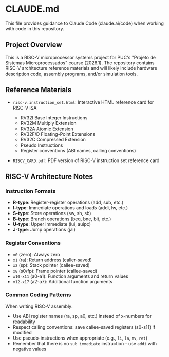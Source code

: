 # CLAUDE.md

This file provides guidance to Claude Code (claude.ai/code) when working with code in this repository.

## Project Overview

This is a RISC-V microprocessor systems project for PUC's "Projeto de Sistemas Microprocessados" course (2026.1). The repository contains RISC-V architecture reference materials and will likely include hardware description code, assembly programs, and/or simulation tools.

## Reference Materials

- `risc-v.instruction_set.html`: Interactive HTML reference card for RISC-V ISA
  - RV32I Base Integer Instructions
  - RV32M Multiply Extension
  - RV32A Atomic Extension
  - RV32F/D Floating-Point Extensions
  - RV32C Compressed Extension
  - Pseudo Instructions
  - Register conventions (ABI names, calling conventions)

- `RISCV_CARD.pdf`: PDF version of RISC-V instruction set reference card

## RISC-V Architecture Notes

### Instruction Formats
- **R-type**: Register-register operations (add, sub, etc.)
- **I-type**: Immediate operations and loads (addi, lw, etc.)
- **S-type**: Store operations (sw, sh, sb)
- **B-type**: Branch operations (beq, bne, blt, etc.)
- **U-type**: Upper immediate (lui, auipc)
- **J-type**: Jump operations (jal)

### Register Conventions
- `x0` (zero): Always zero
- `x1` (ra): Return address (caller-saved)
- `x2` (sp): Stack pointer (callee-saved)
- `x8` (s0/fp): Frame pointer (callee-saved)
- `x10-x11` (a0-a1): Function arguments and return values
- `x12-x17` (a2-a7): Additional function arguments

### Common Coding Patterns
When writing RISC-V assembly:
- Use ABI register names (ra, sp, a0, etc.) instead of x-numbers for readability
- Respect calling conventions: save callee-saved registers (s0-s11) if modified
- Use pseudo-instructions when appropriate (e.g., `li`, `la`, `mv`, `ret`)
- Remember that there is no `sub immediate` instruction - use `addi` with negative values

